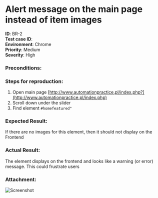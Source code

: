 
# Alert message on the main page instead of item images

**ID**: BR-2    
**Test case ID**:     
**Environment**: Chrome    
**Priority**: Medium    
**Severity**: High

### **Preconditions:**


### **Steps for reproduction:**

1. Open main page [http://www.automationpractice.pl/index.php?](http://www.automationpractice.pl/index.php)
2. Scroll down under the slider
3. Find element `#homefeatured"`

### **Expected Result:**

If there are no images for this element, then it should not display on the Frontend

### **Actual Result:**

The element displays on the frontend and looks like a warning (or error) message.   This could frustrate users

### **Attachment:**

![Screenshot](https://github.com/OlgaLT/quipu_test_assignment/blob/main/Bug%20reports/BC-2%20bug%20screenshot.png)
